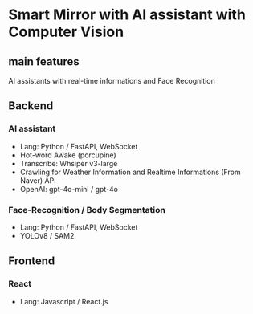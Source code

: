 # Smart Mirror with AI assistant with Computer Vision

## main features
AI assistants with real-time informations
and Face Recognition

## Backend
### AI assistant
- Lang: Python / FastAPI, WebSocket
- Hot-word Awake (porcupine)
- Transcribe: Whsiper v3-large
- Crawling for Weather Information and Realtime Informations (From Naver)
API
- OpenAI: gpt-4o-mini / gpt-4o

### Face-Recognition / Body Segmentation
- Lang: Python / FastAPI, WebSocket
- YOLOv8 / SAM2 

## Frontend
### React
- Lang: Javascript / React.js
  
